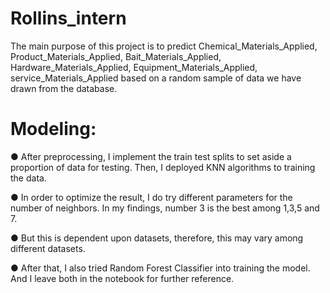 # Rollins_intern
The main purpose of this project is to predict Chemical_Materials_Applied, Product_Materials_Applied, Bait_Materials_Applied, Hardware_Materials_Applied, Equipment_Materials_Applied, service_Materials_Applied based on a random sample of data we have drawn from the database. 

# Modeling: 
●	After preprocessing, I implement the train test splits to set aside a proportion of data for testing. Then, I deployed KNN algorithms to training the data. 

●	In order to optimize the result, I do try different parameters for the number of neighbors. In my findings, number 3 is the best among 1,3,5 and 7. 

●	But this is dependent upon datasets, therefore, this may vary among different datasets. 

●	After that, I also tried Random Forest Classifier into training the model. And I leave both in the notebook for further reference.


